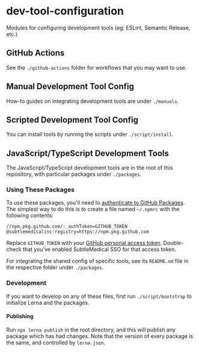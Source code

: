 <!-- @format -->

# dev-tool-configuration

Modules for configuring development tools (eg: ESLint, Semantic Release, etc.)

## GitHub Actions

See the `./github-actions` folder for workflows that you may want to use.

## Manual Development Tool Config

How-to guides on integrating development tools are under `./manuals`.

## Scripted Development Tool Config

You can install tools by running the scripts under `./script/install`.

## JavaScript/TypeScript Development Tools

The JavaScript/TypeScript development tools are in the root of this repository,
with particular packages under `./packages`.

### Using These Packages

To use these packages, you'll need to
[authenticate to GitHub Packages](https://docs.github.com/en/packages/guides/configuring-npm-for-use-with-github-packages#authenticating-to-github-packages).
The simplest way to do this is to create a file named `~/.npmrc` with the
following contents:

```
//npm.pkg.github.com/:_authToken=GITHUB_TOKEN
@subtlemedicalinc:registry=https://npm.pkg.github.com
```

Replace `GITHUB_TOKEN` with your
[GitHub personal access token](https://github.com/settings/tokens). Double-check
that you've enabled SubtleMedical SSO for that access token.

For integrating the shared config of specific tools, see its `README.md` file in
the respective folder under `./packages`.

### Development

If you want to develop on any of these files, first run `./script/bootstrap` to
initialize Lerna and the packages.

#### Publishing

Run `npx lerna publish` in the root directory, and this will publish any package
which has had changes. Note that the version of every package is the same, and
controlled by `lerna.json`.
